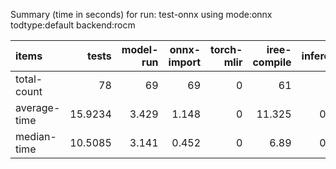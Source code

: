 Summary (time in seconds) for run: test-onnx using mode:onnx todtype:default backend:rocm

| items        |   tests |   model-run |   onnx-import |   torch-mlir |   iree-compile |   inference |
|:-------------|--------:|------------:|--------------:|-------------:|---------------:|------------:|
| total-count  | 78      |      69     |        69     |            0 |         61     |       0     |
| average-time | 15.9234 |       3.429 |         1.148 |            0 |         11.325 |       0.021 |
| median-time  | 10.5085 |       3.141 |         0.452 |            0 |          6.89  |       0.026 |
